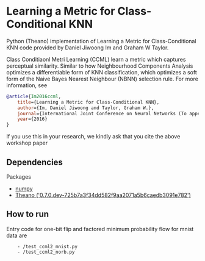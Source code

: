 # Learning a Metric for Class-Conditional KNN

Python (Theano) implementation of Learning a Metric for Class-Conditional KNN code provided 
by Daniel Jiwoong Im and Graham W Taylor.

Class Conditiaonl Metri Learning (CCML) learn a metric which captures perceptual similarity.
Similar to how Neighbourhood Components Analysis optimizes a differentiable form of 
KNN classification, which optimizes a soft form of the Naive Bayes Nearest Neighbour (NBNN) selection rule. 
For more information, see 

```bibtex
@article{Im2016ccml,
    title={Learning a Metric for Class-Conditional KNN},
    author={Im, Daniel Jiwoong and Taylor, Graham W.},
    journal={International Joint Conference on Neural Networks (To appear)},
    year={2016}
}
```

If you use this in your research, we kindly ask that you cite the above workshop paper


## Dependencies
Packages
* [numpy](http://www.numpy.org/)
* [Theano ('0.7.0.dev-725b7a3f34dd582f9aa2071a5b6caedb3091e782')](http://deeplearning.net/software/theano/) 


## How to run
Entry code for one-bit flip and factored minimum probability flow for mnist data are 
```
    - /test_ccml2_mnist.py
    - /test_ccml2_norb.py
```

